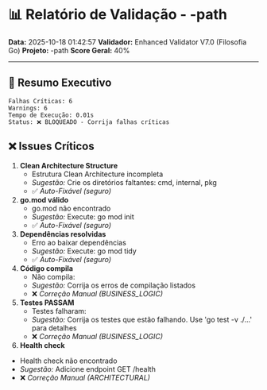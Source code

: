 # 📊 Relatório de Validação - -path

**Data:** 2025-10-18 01:42:57
**Validador:** Enhanced Validator V7.0 (Filosofia Go)
**Projeto:** -path
**Score Geral:** 40%

---

## 🎯 Resumo Executivo

```
Falhas Críticas: 6
Warnings: 6
Tempo de Execução: 0.01s
Status: ❌ BLOQUEADO - Corrija falhas críticas
```

## ❌ Issues Críticos

1. **Clean Architecture Structure**
   - Estrutura Clean Architecture incompleta
   - *Sugestão:* Crie os diretórios faltantes: cmd, internal, pkg
   - ✅ *Auto-Fixável (seguro)*
3. **go.mod válido**
   - go.mod não encontrado
   - *Sugestão:* Execute: go mod init <module-name>
   - ✅ *Auto-Fixável (seguro)*
4. **Dependências resolvidas**
   - Erro ao baixar dependências
   - *Sugestão:* Execute: go mod tidy
   - ✅ *Auto-Fixável (seguro)*
5. **Código compila**
   - Não compila: 
   - *Sugestão:* Corrija os erros de compilação listados
   - ❌ *Correção Manual (BUSINESS_LOGIC)*
7. **Testes PASSAM**
   - Testes falharam: 
   - *Sugestão:* Corrija os testes que estão falhando. Use 'go test -v ./...' para detalhes
   - ❌ *Correção Manual (BUSINESS_LOGIC)*
17. **Health check**
   - Health check não encontrado
   - *Sugestão:* Adicione endpoint GET /health
   - ❌ *Correção Manual (ARCHITECTURAL)*


